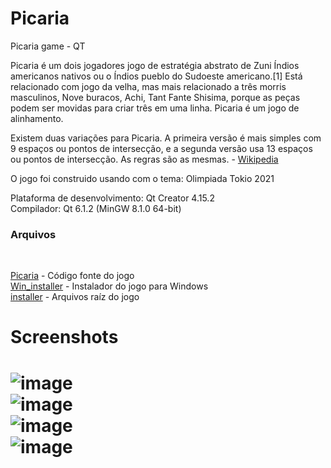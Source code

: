 # Picaria
Picaria game - QT

Picaria é um dois jogadores jogo de estratégia abstrato de Zuni Índios americanos nativos ou o Índios pueblo do Sudoeste americano.[1] Está relacionado com jogo da velha, mas mais relacionado a três morris masculinos, Nove buracos, Achi, Tant Fante Shisima, porque as peças podem ser movidas para criar três em uma linha. Picaria é um jogo de alinhamento.

Existem duas variações para Picaria. A primeira versão é mais simples com 9 espaços ou pontos de intersecção, e a segunda versão usa 13 espaços ou pontos de intersecção. As regras são as mesmas. - [Wikipedia](https://en.wikipedia.org/wiki/Picaria)

O jogo foi construido usando com o tema: Olimpiada Tokio 2021

Plataforma de desenvolvimento: Qt Creator 4.15.2<br>
Compilador: Qt 6.1.2 (MinGW 8.1.0 64-bit)

<h3>Arquivos</h3><br>


 [Picaria](https://github.com/t4rcisio/Picaria/tree/main/Picaria) - Código fonte do jogo<br>
 [Win_installer](https://github.com/t4rcisio/Picaria/tree/main/Win_installer) - Instalador do jogo para Windows<br>
 [installer](https://github.com/t4rcisio/Picaria/tree/main/installer) - Arquivos raíz do jogo <br>

<h1>Screenshots<h1>

![image](https://user-images.githubusercontent.com/4069780/128805068-377e42ea-4f45-404b-b50d-f5342f7a2e84.png)<br>
![image](https://user-images.githubusercontent.com/4069780/128805487-da33d485-a8fb-4cd1-ad19-c1c8fc6b120f.png)<br>
![image](https://user-images.githubusercontent.com/4069780/128805553-54c465c7-4aec-4283-ae12-9556992b1a87.png)<br>
![image](https://user-images.githubusercontent.com/4069780/128805616-4930f2d5-5845-4bf3-acbd-1015a2045255.png)<br>










